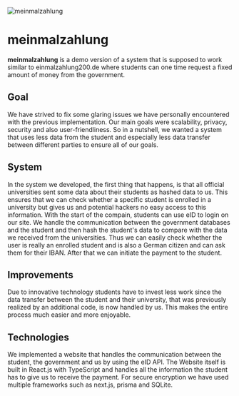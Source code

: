 ![meinmalzahlung](https://user-images.githubusercontent.com/33495148/232026247-5832e1f8-88f5-4b9a-a5ee-f908c7c090cc.png)

# meinmalzahlung
**meinmalzahlung** is a demo version of a system that is supposed to work similar to einmalzahlung200.de where students can one time request a fixed
amount of money from the government.
## Goal
We have strived to fix some glaring issues we have personally encountered with the previous implementation. Our main goals were scalability, privacy, security and also user-friendliness. So in a nutshell, we wanted a system that uses less data from the student and especially less data transfer between different parties to ensure all of our goals.

## System
In the system we developed, the first thing that happens, is that all official universities sent some data about their students as hashed data to us. This ensures that we can check whether a specific student is enrolled in a university but gives us and potential hackers no easy access to this information. With the start of the compain, students can use eID to login on our site. We handle the communication between the government databases and the student and then hash the student's data to compare with the data we received from the universities. Thus we can easily check whether the user is really an enrolled student and is also a German citizen and can ask them for their IBAN. After that we can initiate the payment to the student.

## Improvements
Due to innovative technology students have to invest less work since the data transfer between the student and their university, that was previously realized by an additional code, is now handled by us. This makes the entire process much easier and more enjoyable.

## Technologies
We implemented a website that handles the communication between the student, the government and us by using the eID API. The Website itself is built in React.js with TypeScript and handles all the information the student has to give us to receive the payment. For secure encryption we have used multiple frameworks such as next.js, prisma and SQLite. 
